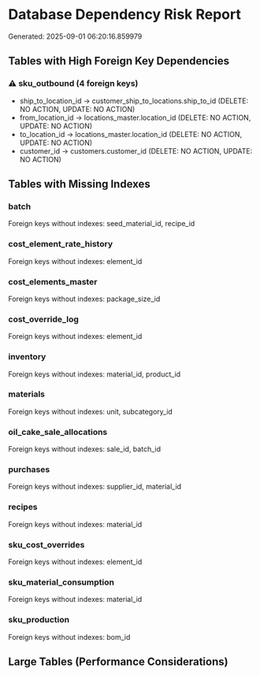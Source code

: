 # Database Dependency Risk Report

Generated: 2025-09-01 06:20:16.859979

## Tables with High Foreign Key Dependencies

### ⚠️ sku_outbound (4 foreign keys)
- ship_to_location_id → customer_ship_to_locations.ship_to_id (DELETE: NO ACTION, UPDATE: NO ACTION)
- from_location_id → locations_master.location_id (DELETE: NO ACTION, UPDATE: NO ACTION)
- to_location_id → locations_master.location_id (DELETE: NO ACTION, UPDATE: NO ACTION)
- customer_id → customers.customer_id (DELETE: NO ACTION, UPDATE: NO ACTION)

## Tables with Missing Indexes

### batch
Foreign keys without indexes: seed_material_id, recipe_id

### cost_element_rate_history
Foreign keys without indexes: element_id

### cost_elements_master
Foreign keys without indexes: package_size_id

### cost_override_log
Foreign keys without indexes: element_id

### inventory
Foreign keys without indexes: material_id, product_id

### materials
Foreign keys without indexes: unit, subcategory_id

### oil_cake_sale_allocations
Foreign keys without indexes: sale_id, batch_id

### purchases
Foreign keys without indexes: supplier_id, material_id

### recipes
Foreign keys without indexes: material_id

### sku_cost_overrides
Foreign keys without indexes: element_id

### sku_material_consumption
Foreign keys without indexes: material_id

### sku_production
Foreign keys without indexes: bom_id

## Large Tables (Performance Considerations)

